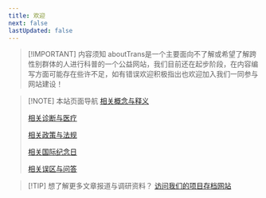 ```yaml
---
title: 欢迎
next: false
lastUpdated: false
---
```


> [!IMPORTANT] 内容须知
> aboutTrans是一个主要面向不了解或希望了解跨性别群体的人进行科普的一个公益网站，我们目前还在起步阶段，在内容编写方面可能存在些许不足，如有错误欢迎积极指出也欢迎加入我们一同参与网站建设！

> [!NOTE] 本站页面导航
> [相关概念与释义](/document/concepts-and-definitions)
>  
> [相关诊断与医疗](/document/diagnosis-and-medical)
> 
> [相关政策与法规](/document/policies-and-regulations)
> 
> [相关国际纪念日](/document/days-and-festivals)
> 
> [相关误区与问答](/document/q-and-a)

> [!TIP] 想了解更多文章报道与调研资料？
> [访问我们的项目存档网站](https://docs.transzh.org/)
